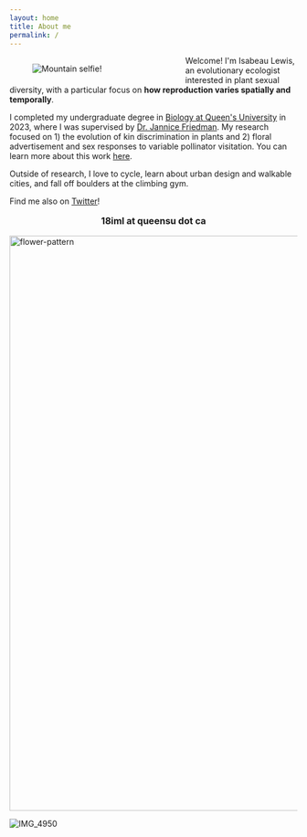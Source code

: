 ```yaml
---
layout: home
title: About me
permalink: /
---
```


<style>
  .footer {
    display: none;
  }
</style>

<figure style="float: left; padding-right: 16px; width: 42%">
  <img src="https://github.com/isabeaulewis/isabeaulewis.github.io/assets/122393362/f0b2335f-1c7b-4c42-879a-67e51bd4d0c3" alt="Mountain selfie!">
</figure>

Welcome! I'm Isabeau Lewis, an evolutionary ecologist interested in plant sexual diversity, with a particular focus on **how reproduction varies spatially and temporally**.

I completed my undergraduate degree in [Biology at Queen's University](https://biology.queensu.ca/) in 2023, where I was supervised by [Dr. Jannice Friedman](https://jfriedmanlab.wordpress.com/). My research focused on 1) the evolution of kin discrimination in plants and 2) floral advertisement and sex responses to variable pollinator visitation. You can learn more about this work [here](https://isabeaulewis.github.io/research).

Outside of research, I love to cycle, learn about urban design and walkable cities, and fall off boulders at the climbing gym.

Find me also on [Twitter](https://twitter.com/isabeau_lewis)!

<p style="font-size:12pt" align="center">
  <b>
18iml at queensu dot ca
  </b></p>

<img width="1007" align="centre" alt="flower-pattern" src="https://github.com/isabeaulewis/isabeaulewis.github.io/assets/122393362/79ceeaef-5c64-4e1b-b0e3-0dfff4b13273">

![IMG_4950](https://github.com/isabeaulewis/isabeaulewis.github.io/assets/122393362/05f566c8-f056-4b7a-896f-58411352862d)


